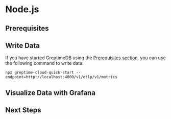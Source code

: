 # Node.js

<!--@include: ./introduction.md-->

## Prerequisites

<!--@include: ./prerequisites.md-->

## Write Data

<!--@include: ../../db-cloud-shared/quick-start/node.md-->

If you have started GreptimeDB using the [Prerequisites section](#prerequisites), you can use the following command to write data:

```shell
npx greptime-cloud-quick-start --endpoint=http://localhost:4000/v1/otlp/v1/metrics
```

## Visualize Data with Grafana

<!--@include: ./visualize-data.md-->

## Next Steps

<!--@include: ./next-steps.md-->
